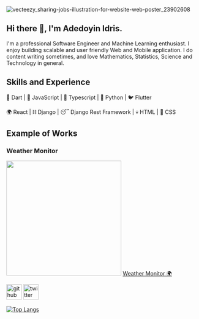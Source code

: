 ![vecteezy_sharing-jobs-illustration-for-website-web-poster_23902608](https://github.com/DevAdedoyin/DevAdedoyin/assets/59482569/ae1e7416-f79d-4954-ab7f-355f6b2de8dd)

## Hi there 👋, I'm Adedoyin Idris.
I'm a professional Software Engineer and Machine Learning enthusiast. I enjoy building scalable and user friendly Web and Mobile application. I do content writing sometimes, and love Mathematics, Statistics, Science and Technology in general.

## Skills and Experience
🎯 Dart | 📝 JavaScript | 💪 Typescript | 🐍 Python | 🐦 Flutter  
  
🌍 React | ⛓️ Django | 😴 Django Rest Framework | 💀 HTML | 💅 CSS

## Example of Works
### Weather Monitor
<img src="https://devadedoyin.com/static/media/weather.d1c7b7a0dd5a955c73e9.PNG" width="300" /> <a href="https://hammerhead-app-4gqe5.ondigitalocean.app/">Weather Monitor 🌍</a>


[<img src='https://cdn.jsdelivr.net/npm/simple-icons@3.0.1/icons/github.svg' alt='github' height='40'>](https://github.com/DevAdedoyin)  [<img src='https://cdn.jsdelivr.net/npm/simple-icons@3.0.1/icons/twitter.svg' alt='twitter' height='40'>](https://twitter.com/DreezyBines)

[![Top Langs](https://github-readme-stats.vercel.app/api/top-langs/?username=DevAdedoyin)](https://github.com/anuraghazra/github-readme-stats)


